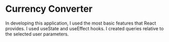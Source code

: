 # Currency Converter

In developing this application, I used the most basic features that React provides. 
I used useState and useEffect hooks. 
I created queries relative to the selected user parameters.
